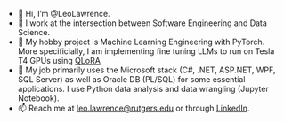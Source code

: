 - 👋 Hi, I’m @LeoLawrence.
- 👀 I work at the intersection between Software Engineering and Data Science.
- 🌱 My hobby project is Machine Learning Engineering with PyTorch. More specificially, I am implementing fine tuning LLMs to run on Tesla T4 GPUs using [QLoRA](https://arxiv.org/abs/2305.14314)
- 📝 My job primarily uses the Microsoft stack (C#, .NET, ASP.NET, WPF, SQL Server) as well as Oracle DB (PL/SQL) for some essential applications. I use Python data analysis and data wrangling (Jupyter Notebook).
- 📫 Reach me at leo.lawrence@rutgers.edu or through [LinkedIn](https://www.linkedin.com/in/leozlawrence/).

<!---
LeoLawrence/LeoLawrence is a ✨ special ✨ repository because its `README.md` (this file) appears on your GitHub profile.
You can click the Preview link to take a look at your changes.
--->
